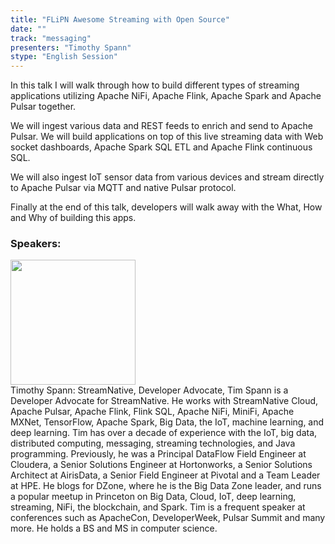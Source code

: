 ```yaml
---
title: "FLiPN Awesome Streaming with Open Source"
date: "" 
track: "messaging"
presenters: "Timothy Spann"
stype: "English Session"
---
```

In this talk I will walk through how to build different types of streaming applications utilizing Apache NiFi, Apache Flink, Apache Spark and Apache Pulsar together.   

We will ingest various data and REST feeds to enrich and send to Apache Pulsar.   We will build applications on top of this live streaming data with Web socket dashboards, Apache Spark SQL ETL and Apache Flink continuous SQL.

We will also ingest IoT sensor data from various devices and stream directly to Apache Pulsar via MQTT and native Pulsar protocol.

Finally at the end of this talk, developers will walk away with the What, How and Why of building this apps.
 ### Speakers: 
 <img src="images/speaker/1011.png" width="200" /><br>Timothy Spann: StreamNative, Developer Advocate, Tim Spann is a Developer Advocate for StreamNative. He works with StreamNative Cloud, Apache Pulsar, Apache Flink, Flink SQL, Apache NiFi, MiniFi, Apache MXNet, TensorFlow, Apache Spark, Big Data, the IoT, machine learning, and deep learning. Tim has over a decade of experience with the IoT, big data, distributed computing, messaging, streaming technologies, and Java programming. Previously, he was a Principal DataFlow Field Engineer at Cloudera, a Senior Solutions Engineer at Hortonworks, a Senior Solutions Architect at AirisData, a Senior Field Engineer at Pivotal and a Team Leader at HPE. He blogs for DZone, where he is the Big Data Zone leader, and runs a popular meetup in Princeton on Big Data, Cloud, IoT, deep learning, streaming, NiFi, the blockchain, and Spark. Tim is a frequent speaker at conferences such as ApacheCon, DeveloperWeek, Pulsar Summit and many more. He holds a BS and MS in computer science.

 